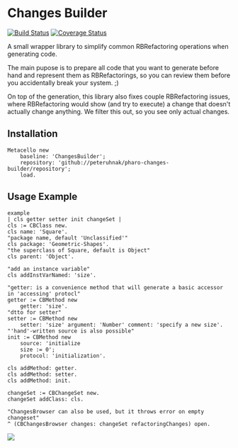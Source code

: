 # Changes Builder
[![Build Status](https://travis-ci.org/peteruhnak/pharo-changes-builder.svg?branch=master)](https://travis-ci.org/peteruhnak/pharo-changes-builder) [![Coverage Status](https://coveralls.io/repos/github/peteruhnak/pharo-changes-builder/badge.svg?branch=master)](https://coveralls.io/github/peteruhnak/pharo-changes-builder?branch=master)

A small wrapper library to simplify common RBRefactoring operations when generating code.

The main pupose is to prepare all code that you want to generate before hand and represent them as RBRefactorings, so you can review them before you accidentally break your system. ;)

On top of the generation, this library also fixes couple RBRefactoring issues, where RBRefactoring would show (and try to execute) a change that doesn't actually change anything. We filter this out, so you see only actual changes.


## Installation

```smalltalk
Metacello new
	baseline: 'ChangesBuilder';
	repository: 'github://peteruhnak/pharo-changes-builder/repository';
	load.
```

## Usage Example

```smalltalk
example
| cls getter setter init changeSet |
cls := CBClass new.
cls name: 'Square'.
"package name, default 'Unclassified'"
cls package: 'Geometric-Shapes'.
"the superclass of Square, default is Object"
cls parent: 'Object'.

"add an instance variable"
cls addInstVarNamed: 'size'.

"getter: is a convenience method that will generate a basic accessor in 'accessing' protocl"
getter := CBMethod new
	getter: 'size'.
"dtto for setter"
setter := CBMethod new
	setter: 'size' argument: 'Number' comment: 'specify a new size'.
"'hand'-written source is also possible"
init := CBMethod new
	source: 'initialize
	size := 0';
	protocol: 'initialization'.

cls addMethod: getter.
cls addMethod: setter.
cls addMethod: init.

changeSet := CBChangeSet new.
changeSet addClass: cls.

"ChangesBrowser can also be used, but it throws error on empty changeset"
^ (CBChangesBrowser changes: changeSet refactoringChanges) open.
```

![](docs/example-changes.png)
